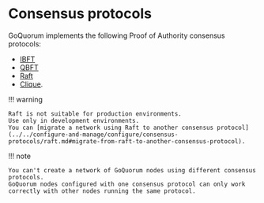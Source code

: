 # Consensus protocols

GoQuorum implements the following Proof of Authority consensus protocols:

* [IBFT](../../configure-and-manage/configure/consensus-protocols/ibft.md)
* [QBFT](../../configure-and-manage/configure/consensus-protocols/qbft.md)
* [Raft](../../configure-and-manage/configure/consensus-protocols/raft.md)
* [Clique](../../configure-and-manage/configure/consensus-protocols/clique.md).

!!! warning

    Raft is not suitable for production environments.
    Use only in development environments.
    You can [migrate a network using Raft to another consensus protocol](../../configure-and-manage/configure/consensus-protocols/raft.md#migrate-from-raft-to-another-consensus-protocol).

!!! note

    You can't create a network of GoQuorum nodes using different consensus protocols.
    GoQuorum nodes configured with one consensus protocol can only work correctly with other nodes running the same protocol.
